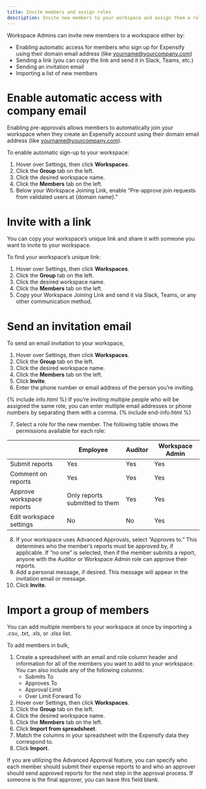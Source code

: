 ```yaml
---
title: Invite members and assign roles
description: Invite new members to your workspace and assign them a role
---
```

<div id="expensify-classic" markdown="1">

Workspace Admins can invite new members to a workspace either by:

- Enabling automatic access for members who sign up for Expensify using their domain email address (like yourname@yourcompany.com)
- Sending a link (you can copy the link and send it in Slack, Teams, etc.)
- Sending an invitation email
- Importing a list of new members 

# Enable automatic access with company email

Enabling pre-approvals allows members to automatically join your workspace when they create an Expensify account using their domain email address (like yourname@yourcompany.com). 

To enable automatic sign-up to your workspace:
1. Hover over Settings, then click **Workspaces**. 
2. Click the **Group** tab on the left. 
3. Click the desired workspace name. 
4. Click the **Members** tab on the left. 
5. Below your Workspace Joining Link, enable “Pre-approve join requests from validated users at {domain name}.”

# Invite with a link

You can copy your workspace’s unique link and share it with someone you want to invite to your workspace. 

To find your workspace’s unique link:
1. Hover over Settings, then click **Workspaces**. 
2. Click the **Group** tab on the left. 
3. Click the desired workspace name. 
4. Click the **Members** tab on the left.
5. Copy your Workspace Joining Link and send it via Slack, Teams, or any other communication method. 

# Send an invitation email

To send an email invitation to your workspace,

1. Hover over Settings, then click **Workspaces**. 
2. Click the **Group** tab on the left. 
3. Click the desired workspace name. 
4. Click the **Members** tab on the left.
5. Click **Invite**. 
6. Enter the phone number or email address of the person you’re inviting. 

{% include info.html %}
If you’re inviting multiple people who will be assigned the same role, you can enter multiple email addresses or phone numbers by separating them with a comma.
{% include end-info.html %}

7. Select a role for the new member. The following table shows the permissions available for each role:

|                           | Employee                         | Auditor | Workspace Admin | 
|---------------------------|----------------------------------|---------|-----------------|
| Submit reports            |  Yes                             |  Yes    |  Yes            |
| Comment on reports        |  Yes                             |  Yes    |  Yes            |
| Approve workspace reports |  Only reports submitted to them  |  Yes    |  Yes            |
| Edit workspace settings   |  No                              |  No     |  Yes            |

8. If your workspace uses Advanced Approvals, select “Approves to.” This determines who the member’s reports must be approved by, if applicable. If “no one” is selected, then if the member submits a report, anyone with the Auditor or Workspace Admin role can approve their reports. 
9. Add a personal message, if desired. This message will appear in the invitation email or message.
10. Click **Invite**. 

# Import a group of members

You can add multiple members to your workspace at once by importing a .csv, .txt, .xls, or .xlsx list.

To add members in bulk,

1. Create a spreadsheet with an email and role column header and information for all of the members you want to add to your workspace. You can also include any of the following columns:
   - Submits To
   - Approves To
   - Approval Limit
   - Over Limit Forward To
2. Hover over Settings, then click **Workspaces**. 
3. Click the **Group** tab on the left. 
4. Click the desired workspace name. 
5. Click the **Members** tab on the left.
6. Click **Import from spreadsheet**.  
7. Match the columns in your spreadsheet with the Expensify data they correspond to. 
8. Click **Import**. 

If you are utilizing the Advanced Approval feature, you can specify who each member should submit their expense reports to and who an approver should send approved reports for the next step in the approval process. If someone is the final approver, you can leave this field blank. 

</div>
